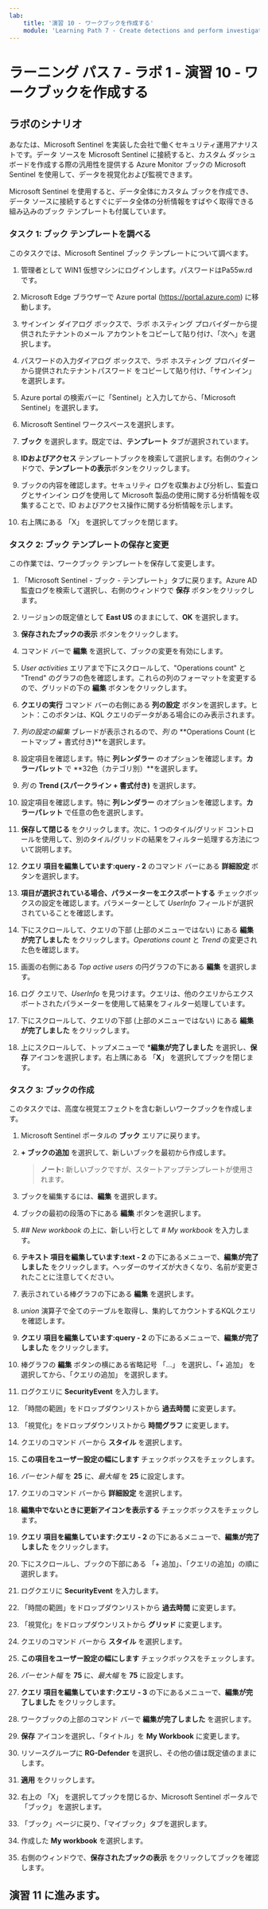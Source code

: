 ```yaml
---
lab:
    title: '演習 10 - ワークブックを作成する'
    module: 'Learning Path 7 - Create detections and perform investigations using Microsoft Sentinel'
---
```


# ラーニング パス 7 - ラボ 1 - 演習 10 - ワークブックを作成する

## ラボのシナリオ

あなたは、Microsoft Sentinel を実装した会社で働くセキュリティ運用アナリストです。データ ソースを Microsoft Sentinel に接続すると、カスタム ダッシュボードを作成する際の汎用性を提供する Azure Monitor ブックの Microsoft Sentinel を使用して、データを視覚化および監視できます。

Microsoft Sentinel を使用すると、データ全体にカスタム ブックを作成でき、データ ソースに接続するとすぐにデータ全体の分析情報をすばやく取得できる組み込みのブック テンプレートも付属しています。


### タスク 1: ブック テンプレートを調べる

このタスクでは、Microsoft Sentinel ブック テンプレートについて調べます。

1. 管理者として WIN1 仮想マシンにログインします。パスワードはPa55w.rd です。

1. Microsoft Edge ブラウザーで Azure portal (https://portal.azure.com) に移動します。

1. サインイン ダイアログ ボックスで、ラボ ホスティング プロバイダーから提供されたテナントのメール アカウントをコピーして貼り付け、「次へ」を選択します。

1. パスワードの入力ダイアログ ボックスで、ラボ ホスティング プロバイダーから提供されたテナントパスワード をコピーして貼り付け、「サインイン」を選択します。

2. Azure portal の検索バーに「Sentinel」と入力してから、「Microsoft Sentinel」を選択します。

3. Microsoft Sentinel ワークスペースを選択します。

4. **ブック** を選択します。既定では、**テンプレート** タブが選択されています。

5. **IDおよびアクセス** テンプレートブックを検索して選択します。右側のウィンドウで、**テンプレートの表示**ボタンをクリックします。

6. ブックの内容を確認します。セキュリティ ログを収集および分析し、監査ログとサインイン ログを使用して Microsoft 製品の使用に関する分析情報を収集することで、ID およびアクセス操作に関する分析情報を示します。

7. 右上隅にある 「X」 を選択してブックを閉じます。


### タスク 2: ブック テンプレートの保存と変更

この作業では、ワークブック テンプレートを保存して変更します。

1. 「Microsoft Sentinel - ブック - テンプレート」タブに戻ります。Azure AD 監査ログを検索して選択し、右側のウィンドウで **保存** ボタンをクリックします。
   
2. リージョンの既定値として **East US** のままにして、**OK** を選択します。

3. **保存されたブックの表示** ボタンをクリックします。

4. コマンド バーで **編集** を選択して、ブックの変更を有効にします。

5. *User activities* エリアまで下にスクロールして、"Operations count" と "Trend" のグラフの色を確認します。これらの列のフォーマットを変更するので、グリッドの下の **編集** ボタンをクリックします。

6. **クエリの実行** コマンド バーの右側にある **列の設定** ボタンを選択します。ヒント：このボタンは、KQL クエリのデータがある場合にのみ表示されます。

7. *列の設定の編集* ブレードが表示されるので、*列* の **Operations Count (ヒートマップ + 書式付き)**を選択します。

8.  設定項目を確認します。特に **列レンダラー** のオプションを確認します。**カラーパレット** で **32色（カテゴリ別）**を選択します。

9.  *列* の **Trend (スパークライン + 書式付き)** を選択します。

10. 設定項目を確認します。特に **列レンダラー** のオプションを確認します。**カラーパレット** で任意の色を選択します。

11. **保存して閉じる** をクリックします。次に、1 つのタイル/グリッド コントロールを使用して、別のタイル/グリッドの結果をフィルター処理する方法について説明します。

12. **クエリ 項目を編集しています:query - 2** のコマンド バーにある **詳細設定** ボタンを選択します。

13. **項目が選択されている場合、パラメーターをエクスポートする** チェックボックスの設定を確認します。パラメーターとして *UserInfo* フィールドが選択されていることを確認します。

14. 下にスクロールして、クエリの下部 (上部のメニューではない) にある **編集が完了しました** をクリックします。*Operations count* と *Trend* の変更された色を確認します。

15. 画面の右側にある *Top active users* の円グラフの下にある **編集** を選択します。 

16. ログ クエリで、*UserInfo* を見つけます。クエリは、他のクエリからエクスポートされたパラメーターを使用して結果をフィルター処理しています。

17. 下にスクロールして、クエリの下部 (上部のメニューではない) にある **編集が完了しました** をクリックします。

18. 上にスクロールして、トップメニューで ***編集が完了しました** を選択し、**保存** アイコンを選択します。右上隅にある 「**X**」 を選択してブックを閉じます。

### タスク 3: ブックの作成

このタスクでは、高度な視覚エフェクトを含む新しいワークブックを作成します。

1. Microsoft Sentinel ポータルの **ブック** エリアに戻ります。

1. **+ ブックの追加** を選択して、新しいブックを最初から作成します。 

    >**ノート:** 新しいブックですが、スタートアップテンプレートが使用されます。

1. ブックを編集するには、**編集** を選択します。

1. ブックの最初の段落の下にある **編集** ボタンを選択します。

1. *## New workbook* の上に、新しい行として *# My workbook* を入力します。

1. **テキスト 項目を編集しています:text - 2** の下にあるメニューで、**編集が完了しました** をクリックします。ヘッダーのサイズが大きくなり、名前が変更されたことに注意してください。

1. 表示されている棒グラフの下にある **編集** を選択します。

1. *union* 演算子で全てのテーブルを取得し、集約してカウントするKQLクエリを確認します。

1. **クエリ 項目を編集しています:query - 2** の下にあるメニューで、**編集が完了しました** をクリックします。

1. 棒グラフの **編集** ボタンの横にある省略記号 「...」 を選択し、「+ 追加」 を選択してから、「クエリの追加」 を選択します。

1. ログクエリに **SecurityEvent** を入力します。

1. 「時間の範囲」をドロップダウンリストから **過去時間** に変更します。

1. 「視覚化」をドロップダウンリストから **時間グラフ** に変更します。

1. クエリのコマンド バーから **スタイル** を選択します。

1. **この項目をユーザー設定の幅にします** チェックボックスをチェックします。

1. *パーセント幅* を **25** に、*最大幅* を **25** に設定します。

1. クエリのコマンド バーから **詳細設定** を選択します。

1. **編集中でないときに更新アイコンを表示する** チェックボックスをチェックします。

1. **クエリ 項目を編集しています:クエリ - 2** の下にあるメニューで、**編集が完了しました** をクリックします。

1. 下にスクロールし、ブックの下部にある 「+ 追加」、「クエリの追加」の順に選択します。

1. ログクエリに **SecurityEvent** を入力します。

2. 「時間の範囲」をドロップダウンリストから **過去時間** に変更します。

3. 「視覚化」をドロップダウンリストから **グリッド** に変更します。

4. クエリのコマンド バーから **スタイル** を選択します。

5. **この項目をユーザー設定の幅にします** チェックボックスをチェックします。

6. *パーセント幅* を **75** に、*最大幅* を **75** に設定します。

7. **クエリ 項目を編集しています:クエリ - 3** の下にあるメニューで、**編集が完了しました** をクリックします。

8. ワークブックの上部のコマンド バーで **編集が完了しました** を選択します。

9. **保存** アイコンを選択し、「タイトル」を **My Workbook** に変更します。

10. リソースグループに **RG-Defender** を選択し、その他の値は既定値のままにします。

11. **適用** をクリックします。 

12. 右上の 「X」 を選択してブックを閉じるか、Microsoft Sentinel ポータルで 「ブック」 を選択します。

13. 「ブック」ページに戻り、「マイブック」タブを選択します。

14. 作成した **My workbook** を選択します。

15. 右側のウィンドウで、**保存されたブックの表示** をクリックしてブックを確認します。

## 演習 11 に進みます。
